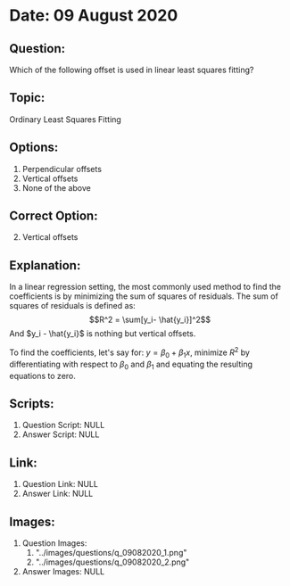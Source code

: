 # Date: 09 August 2020

## Question:
Which of the following offset is used in linear least squares fitting?

## Topic:
Ordinary Least Squares Fitting

## Options:
1. Perpendicular offsets
2. Vertical offsets
3. None of the above

## Correct Option:
2. Vertical offsets

## Explanation:
In a linear regression setting, the most commonly used method to find the coefficients is by minimizing the sum of squares of residuals. The sum of squares of residuals is defined as:
$$R^2 = \sum[y_i- \hat{y_i}]^2$$
And $y_i - \hat{y_i}$ is nothing but vertical offsets. 

To find the coefficients, let's say for: $y = \beta_0 + \beta_1x$, minimize $R^2$ by differentiating with respect to $\beta_0$ and $\beta_1$ and equating the resulting equations to zero.

## Scripts:
1. Question Script: NULL
2. Answer Script: NULL

## Link:
1. Question Link: NULL
2. Answer Link: NULL

## Images:
1. Question Images:
   1. "../images/questions/q_09082020_1.png"
   2. "../images/questions/q_09082020_2.png"
2. Answer Images: NULL